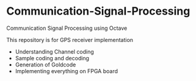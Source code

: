 # Communication-Signal-Processing
Communication Signal Processing using Octave

This repository is for GPS receiver implementation 
- Understanding Channel coding 
- Sample coding and decoding
- Generation of Goldcode
- Implementing everything on FPGA board
